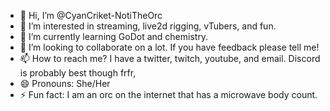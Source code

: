 - 👋 Hi, I’m @CyanCriket-NotiTheOrc
- 👀 I’m interested in streaming, live2d rigging, vTubers, and fun.
- 🌱 I’m currently learning GoDot and chemistry.
- 💞️ I’m looking to collaborate on a lot. If you have feedback please tell me!
- 📫 How to reach me? I have a twitter, twitch, youtube, and email. Discord is probably best though frfr,
- 😄 Pronouns: She/Her 
- ⚡ Fun fact: I am an orc on the internet that has a microwave body count. 

<!---
CyanCriket-NotiTheOrc/CyanCriket-NotiTheOrc is a ✨ special ✨ repository because its `README.md` (this file) appears on your GitHub profile.
You can click the Preview link to take a look at your changes.
--->
